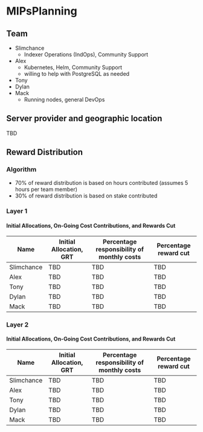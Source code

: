 # MIPsPlanning
## Team
* Slimchance
    * Indexer Operations (IndOps), Community Support
* Alex
    * Kubernetes, Helm, Community Support
    * willing to help with PostgreSQL as needed
* Tony
* Dylan
* Mack
    * Running nodes, general DevOps

## Server provider and geographic location
TBD

## Reward Distribution
### Algorithm
* 70% of reward distribution is based on hours contributed (assumes 5 hours per team member)
* 30% of reward distribution is based on stake contributed

### Layer 1
#### Initial Allocations, On-Going Cost Contributions, and Rewards Cut
| Name | Initial Allocation, GRT | Percentage responsibility of monthly costs | Percentage reward cut |
| --- | --- | --- | --- | 
| Slimchance | TBD | TBD | TBD | 
| Alex | TBD | TBD | TBD | 
| Tony | TBD | TBD |  TBD | 
| Dylan | TBD | TBD | TBD | 
| Mack | TBD | TBD | TBD | 


### Layer 2
#### Initial Allocations, On-Going Cost Contributions, and Rewards Cut
| Name | Initial Allocation, GRT | Percentage responsibility of monthly costs | Percentage reward cut |
| --- | --- | --- | --- |
| Slimchance | TBD | TBD | TBD | 
| Alex | TBD | TBD | TBD | 
| Tony | TBD | TBD | TBD | 
| Dylan | TBD | TBD | TBD | 
| Mack | TBD | TBD | TBD | 
